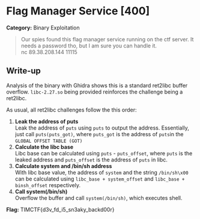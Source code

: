 # Flag Manager Service [400]
**Category:** Binary Exploitation 

> Our spies found this flag manager service running on the ctf server. It needs a password tho, but I am sure you can handle it.  
nc 89.38.208.144 11115

## Write-up
Analysis of the binary with Ghidra shows this is a standard ret2libc buffer overflow. `libc-2.27.so` being provided reinforces the challenge being a ret2libc.

As usual, all ret2libc challenges follow the this order:
1. **Leak the address of puts**  
Leak the address of `puts` using `puts` to output the address. Essentially, just call `puts(puts_got)`, where `puts_got` is the address of `puts`in the `GLOBAL OFFSET TABLE (GOT)`
2. **Calculate the libc base**  
Libc base can be calculated using `puts` - `puts_offset`, where `puts` is the leaked address and `puts_offset` is the address of `puts` in libc. 
3. **Calculate system and /bin/sh address**    
With libc base value, the address of `system` and the string `/bin/sh\x00` can be calculated using `libc_base + system_offset` and `libc_base + binsh_offset` respectively.
4. **Call system(/bin/sh)**  
Overflow the buffer and call `system(/bin/sh)`, which executes shell.

**Flag:** TIMCTF{d3v_fd_i5_sn3aky_backd00r}

